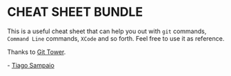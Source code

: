 # CHEAT SHEET BUNDLE

This is a useful cheat sheet that can help you out with `git` commands, `Command Line` commands, `XCode` and so forth. Feel free to use it as reference.

Thanks to [Git Tower](https://www.git-tower.com/).

\- [Tiago Sampaio](https://tiagosampaio.com)
